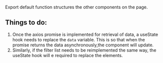 Export default function structures the other components on the page.

## Things to do:
1. Once the axios promise is implemented for retrieval of data, a useState hook needs to replace the `data` variable. This is so that when the promise returns the data asynchronously,the component will update.
2. Similarly, if the filter list needs to be reimplemented the same way, the useState hook will e required to replace the elements.